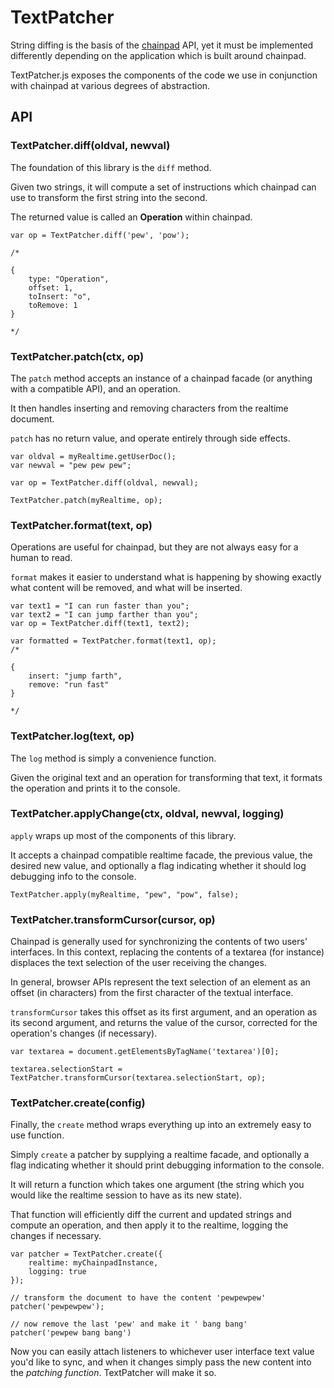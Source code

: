 # TextPatcher

String diffing is the basis of the [chainpad](https://github.com/xwiki-contrib/chainpad) API, yet it must be implemented differently depending on the application which is built around chainpad.

TextPatcher.js exposes the components of the code we use in conjunction with chainpad at various degrees of abstraction.

## API

### TextPatcher.diff(oldval, newval)

The foundation of this library is the `diff` method.

Given two strings, it will compute a set of instructions which chainpad can use to transform the first string into the second.

The returned value is called an **Operation** within chainpad.

```
var op = TextPatcher.diff('pew', 'pow');

/*

{
    type: "Operation",
    offset: 1,
    toInsert: "o",
    toRemove: 1
}

*/
```

### TextPatcher.patch(ctx, op)

The `patch` method accepts an instance of a chainpad facade (or anything with a compatible API), and an operation.

It then handles inserting and removing characters from the realtime document.

`patch` has no return value, and operate entirely through side effects.

```
var oldval = myRealtime.getUserDoc();
var newval = "pew pew pew";

var op = TextPatcher.diff(oldval, newval);

TextPatcher.patch(myRealtime, op);
```

### TextPatcher.format(text, op)

Operations are useful for chainpad, but they are not always easy for a human to read.

`format` makes it easier to understand what is happening by showing exactly what content will be removed, and what will be inserted.

```
var text1 = "I can run faster than you";
var text2 = "I can jump farther than you";
var op = TextPatcher.diff(text1, text2);

var formatted = TextPatcher.format(text1, op);
/*

{
    insert: "jump farth",
    remove: "run fast"
}

*/
```

### TextPatcher.log(text, op)

The `log` method is simply a convenience function.

Given the original text and an operation for transforming that text, it formats the operation and prints it to the console.

### TextPatcher.applyChange(ctx, oldval, newval, logging)

`apply` wraps up most of the components of this library.

It accepts a chainpad compatible realtime facade, the previous value, the desired new value, and optionally a flag indicating whether it should log debugging info to the console.

```
TextPatcher.apply(myRealtime, "pew", "pow", false);
```

### TextPatcher.transformCursor(cursor, op)

Chainpad is generally used for synchronizing the contents of two users' interfaces.
In this context, replacing the contents of a textarea (for instance) displaces the text selection of the user receiving the changes.

In general, browser APIs represent the text selection of an element as an offset (in characters) from the first character of the textual interface.

`transformCursor` takes this offset as its first argument, and an operation as its second argument, and returns the value of the cursor, corrected for the operation's changes (if necessary).

```
var textarea = document.getElementsByTagName('textarea')[0];

textarea.selectionStart = TextPatcher.transformCursor(textarea.selectionStart, op);
```

### TextPatcher.create(config)

Finally, the `create` method wraps everything up into an extremely easy to use function.

Simply `create` a patcher by supplying a realtime facade, and optionally a flag indicating whether it should print debugging information to the console.

It will return a function which takes one argument (the string which you would like the realtime session to have as its new state).

That function will efficiently diff the current and updated strings and compute an operation, and then apply it to the realtime, logging the changes if necessary.

```
var patcher = TextPatcher.create({
    realtime: myChainpadInstance,
    logging: true
});

// transform the document to have the content 'pewpewpew'
patcher('pewpewpew');

// now remove the last 'pew' and make it ' bang bang'
patcher('pewpew bang bang')
```

Now you can easily attach listeners to whichever user interface text value you'd like to sync, and when it changes simply pass the new content into the _patching function_.
TextPatcher will make it so.
